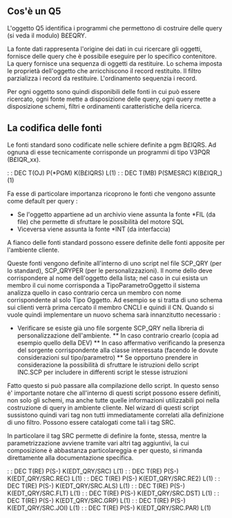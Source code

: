 ## Cos'è un Q5

L'oggetto Q5 identifica i programmi che permettono di costruire delle query (si veda il modulo) B£EQRY.

La fonte dati rappresenta l'origine dei dati in cui ricercare gli oggetti, fornisce delle query che è possibile eseguire per lo specifico contenitore. La query fornisce una sequenza di oggetti da restituire. Lo schema imposta le proprietà dell'oggetto che arricchiscono il record restituito. Il filtro parzializza i record da restituire. L'ordinamento sequenzia i record.

Per ogni oggetto sono quindi disponibili delle fonti in cui può essere ricercato, ogni fonte mette a disposizione delle query, ogni query mette a disposizione schemi, filtri e ordinamenti caratteristiche della ricerca.

## La codifica delle fonti
Le fonti standard sono codificate nelle schiere definite a pgm B£IQRS. Ad ognuna di esse tecnicamente corrisponde un programmi di tipo V3PQR (B£IQR_xx).

 :  : DEC T(OJ) P(*PGM) K(B£IQRS) L(1)
 :  : DEC T(MB) P(SMESRC) K(B£IQR_)(1)

Fa esse di particolare importanza ricoprono le fonti che vengono assunte come default per query : 
* Se l'oggetto appartiene ad un archivio viene assunta la fonte *FIL (da file) che permette di sfruttare le possibilità del motore SQL
* Viceversa viene assunta la fonte *INT (da interfaccia)

A fianco delle fonti standard possono essere definite delle fonti apposite per l'ambiente cliente.

Queste fonti vengono definite all'interno di uno script nel file SCP_QRY (per lo standard), SCP_QRYPER (per le personalizzazioni).
Il nome dello deve corrispondere al nome dell'oggetto della lista; nel caso in cui esista un membro il cui nome corrisponda a TipoParametroOggetto il sistema analizza quello in caso contrario cerca un membro con nome corrispondente al solo Tipo Oggetto. Ad esempio se si tratta di uno schema sui clienti verrà prima cercato il membro CNCLI e quindi il CN.
Quando si vuole quindi implementare un nuovo schema sarà innanzitutto necessario : 
* Verificare se esiste già uno file sorgente SCP_QRY nella libreria di personalizzazione dell'ambiente.
** In caso contrario crearlo (copia ad esempio quello della DEV)
** In caso affermativo verificando la presenza del sorgente corrispondente alla classe interessata (facendo le dovute considerazioni sul tipo/parametro)
** Se opportuno prendere in considerazione la possibilità di sfruttare le istruzioni dello script INC.SCP per includere in differenti script le stesse istruzioni

Fatto questo si può passare alla compilazione dello script. In questo senso è' importante notare che all'interno di questi script possono essere definiti, non solo gli schemi, ma anche tutte quelle informazioni utilizzabili poi nella costruzione di query in ambiente cliente. Nel wizard di questi script sussistono quindi vari tag non tutti immediatamente correlati alla definizione di uno filtro. Possono essere catalogati come tali i tag SRC.

In particolare il tag SRC permette di definire la fonte, stessa, mentre la parametrizzazione avviene tramite vari altri tag aggiuntivi, la cui composizione è abbastanza particolareggia e per questo, si rimanda direttamente alla documentazione specifica.

 :  : DEC T(RE) P(S-) K(EDT_QRY/SRC) L(1)
 :  : DEC T(RE) P(S-) K(EDT_QRY/SRC.REC) L(1)
 :  : DEC T(RE) P(S-) K(EDT_QRY/SRC.RE2) L(1)
 :  : DEC T(RE) P(S-) K(EDT_QRY/SRC.ALS) L(1)
 :  : DEC T(RE) P(S-) K(EDT_QRY/SRC.FLT) L(1)
 :  : DEC T(RE) P(S-) K(EDT_QRY/SRC.DST) L(1)
 :  : DEC T(RE) P(S-) K(EDT_QRY/SRC.GRP) L(1)
 :  : DEC T(RE) P(S-) K(EDT_QRY/SRC.JOI) L(1)
 :  : DEC T(RE) P(S-) K(EDT_QRY/SRC.PAR) L(1)

